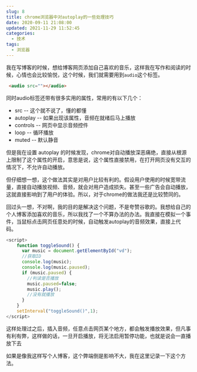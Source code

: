```yaml
---
slug: 8
title: chrome浏览器中对autoplay的一些处理技巧
date: 2020-09-11 21:08:00
updated: 2021-11-29 11:52:45
categories: 
  - 技术
tags: 
  - 浏览器
---
```







我在写博客的时候，想给博客网页添加自己喜欢的音乐，这样我在写作和阅读的时候，心情也会比较愉悦，这个时候，我们就需要用到`audio`这个标签。

<!-- more -->

````html html
 <audio src=""></audio>
````

同时audio标签还带有很多实用的属性，常用的有以下几个：

* src -- 这个就不说了，懂的都懂
* autoplay -- 如果出现该属性，音频在就绪后马上播放
* controls -- 网页中显示音频控件
* loop -- 循环播放
* muted -- 默认静音

但是我在设置 autoplay 的时候发现，chrome对自动播放深恶痛绝，直接从根源上限制了这个属性的开启，意思是说，这个属性直接禁用，在打开网页没有交互的情况下，不允许自动播放。

但仔细想一想，这个做法其实是对用户比较有利的。假设用户使用的时候宽带流量，直接自动播放视频、音频，就会对用户造成损失。甚至一些广告会自动播放，这就直接影响到了用户的体验。所以，对于chrome的做法我还是比较赞同的。

回过头一想，不对啊，我的目的是解决这个问题，不是夸赞谷歌的。我想给自己的个人博客添加喜欢的音乐，所以我找了一个不算办法的办法。我直接在模拟一个事件，当鼠标点击网页任意处的时候，自动触发autoplay的音频效果，直接上代码。

````js javascript
<script>
    function toggleSound() {
      var music = document.getElementById("vd");          
      //获取ID  
      console.log(music);
      console.log(music.paused);
      if (music.paused) { 
        //判读是否播放  
        music.paused=false;
        music.play(); 
        //没有就播放 
      }  
    }
    setInterval("toggleSound()",1);
</script>
````

这样处理过之后，插入音频，任意点击网页某个地方，都会触发播放效果，但凡事有利有弊，这样做的话，一旦开启播放，将无法启用暂停功能，也就是说会一直播放下去

如果是像我这样写个人博客，这个弊端倒是影响不大，我在这里记录一下这个方法。
